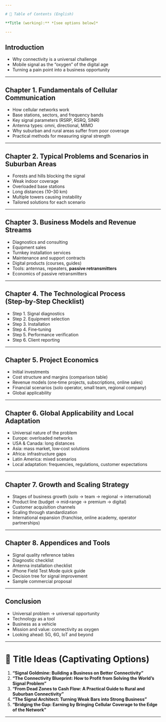 ```yaml
---

# 📑 Table of Contents (English)

**Title (working):** *[see options below]*

---
```


## Introduction  
- Why connectivity is a universal challenge  
- Mobile signal as the “oxygen” of the digital age  
- Turning a pain point into a business opportunity  

---

## Chapter 1. Fundamentals of Cellular Communication  
- How cellular networks work  
- Base stations, sectors, and frequency bands  
- Key signal parameters (RSRP, RSRQ, SINR)  
- Antenna types: omni, directional, MIMO  
- Why suburban and rural areas suffer from poor coverage  
- Practical methods for measuring signal strength  

---

## Chapter 2. Typical Problems and Scenarios in Suburban Areas  
- Forests and hills blocking the signal  
- Weak indoor coverage  
- Overloaded base stations  
- Long distances (10–30 km)  
- Multiple towers causing instability  
- Tailored solutions for each scenario  

---

## Chapter 3. Business Models and Revenue Streams  
- Diagnostics and consulting  
- Equipment sales  
- Turnkey installation services  
- Maintenance and support contracts  
- Digital products (courses, guides)  
- Tools: antennas, repeaters, **passive retransmitters**  
- Economics of passive retransmitters  

---

## Chapter 4. The Technological Process (Step‑by‑Step Checklist)  
- Step 1. Signal diagnostics  
- Step 2. Equipment selection  
- Step 3. Installation  
- Step 4. Fine‑tuning  
- Step 5. Performance verification  
- Step 6. Client reporting  

---

## Chapter 5. Project Economics  
- Initial investments  
- Cost structure and margins (comparison table)  
- Revenue models (one‑time projects, subscriptions, online sales)  
- Financial scenarios (solo operator, small team, regional company)  
- Global applicability  

---

## Chapter 6. Global Applicability and Local Adaptation  
- Universal nature of the problem  
- Europe: overloaded networks  
- USA & Canada: long distances  
- Asia: mass market, low‑cost solutions  
- Africa: infrastructure gaps  
- Latin America: mixed scenarios  
- Local adaptation: frequencies, regulations, customer expectations  

---

## Chapter 7. Growth and Scaling Strategy  
- Stages of business growth (solo → team → regional → international)  
- Product line (budget → mid‑range → premium → digital)  
- Customer acquisition channels  
- Scaling through standardization  
- International expansion (franchise, online academy, operator partnerships)  

---

## Chapter 8. Appendices and Tools  
- Signal quality reference tables  
- Diagnostic checklist  
- Antenna installation checklist  
- iPhone Field Test Mode quick guide  
- Decision tree for signal improvement  
- Sample commercial proposal  

---

## Conclusion  
- Universal problem → universal opportunity  
- Technology as a tool  
- Business as a vehicle  
- Mission and value: connectivity as oxygen  
- Looking ahead: 5G, 6G, IoT and beyond  

---

# 🎯 Title Ideas (Captivating Options)

1. **“Signal Goldmine: Building a Business on Better Connectivity”**  
2. **“The Connectivity Blueprint: How to Profit from Solving the World’s Signal Problem”**  
3. **“From Dead Zones to Cash Flow: A Practical Guide to Rural and Suburban Connectivity”**  
4. **“The Signal Architect: Turning Weak Bars into Strong Business”**  
5. **“Bridging the Gap: Earning by Bringing Cellular Coverage to the Edge of the Network”**  

---
